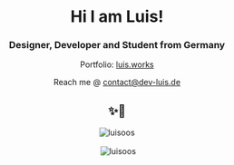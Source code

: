 <h1 align="center"> Hi I am Luis! </h1>
<h3 align="center"> Designer, Developer and Student from Germany </h3>

<p align="center"> Portfolio: <a href="http://luis.works">luis.works</a> </p>

<p align="center"> Reach me @ <a href="mailto:contact@luis.works">contact@dev-luis.de</a> </p>

<h2 align="center"> ✨🌈 </h2>

<p align="center"> <img align="center" src="https://github-readme-stats.vercel.app/api/top-langs/?username=luisoos&theme=radical&layout=compact" alt="luisoos"/> </p>


<p align="center"> &nbsp;<img align="center" src="https://github-readme-stats.vercel.app/api?username=luisoos&show_icons=true&theme=radical&locale=en" alt="luisoos"/> </p>
